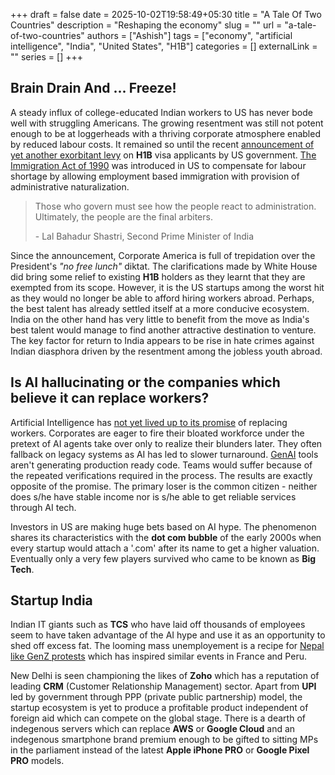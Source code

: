 +++ 
draft = false
date = 2025-10-02T19:58:49+05:30
title = "A Tale Of Two Countries"
description = "Reshaping the economy"
slug = ""
url = "a-tale-of-two-countries"
authors = ["Ashish"]
tags = ["economy", "artificial intelligence", "India", "United States", "H1B"]
categories = []
externalLink = ""
series = []
+++

## Brain Drain And ... Freeze!

A steady influx of college-educated Indian workers to US has never bode well with struggling Americans. The growing resentment was still not potent enough to be at loggerheads with a thriving corporate atmosphere enabled by reduced labour costs. It remained so until the recent [announcement of yet another exorbitant levy](https://www.reuters.com/world/india/india-says-imposition-one-time-fee-h1b-visas-causes-disruptions-2025-09-26) on **H1B** visa applicants by US government. [The Immigration Act of 1990](https://en.wikipedia.org/wiki/Immigration_Act_of_1990) was introduced in US to compensate for labour shortage by allowing employment based immigration with provision of administrative naturalization. 

> Those who govern must see how the people react to administration. Ultimately, the people are the final arbiters.
> 
> \- Lal Bahadur Shastri, Second Prime Minister of India

Since the announcement, Corporate America is full of trepidation over the President's *"no free lunch"* diktat. The clarifications made by White House did bring some relief to existing **H1B** holders as they learnt that they are exempted from its scope. However, it is the US startups among the worst hit as they would no longer be able to afford hiring workers abroad. Perhaps, the best talent has already settled itself at a more conducive ecosystem. India on the other hand has very little to benefit from the move as India's best talent would manage to find another attractive destination to venture. The key factor for return to India appears to be rise in hate crimes against Indian diasphora driven by the resentment among the jobless youth abroad.

## Is AI hallucinating or the companies which believe it can replace workers?

Artificial Intelligence has [not yet lived up to its promise](https://futurism.com/six-months-anthropic-coding) of replacing workers. Corporates are eager to fire their bloated workforce under the pretext of AI agents take over only to realize their blunders later. They often fallback on legacy systems as AI has led to slower turnaround. [GenAI](https://en.wikipedia.org/wiki/Generative_artificial_intelligence) tools aren't generating production ready code. Teams would suffer because of the repeated verifications required in the process. The results are exactly opposite of the promise. The primary loser is the common citizen - neither does s/he have stable income nor is s/he able to get reliable services through AI tech.

Investors in US are making huge bets based on AI hype. The phenomenon shares its characteristics with the **dot com bubble** of the early 2000s when every startup would attach a '.com' after its name to get a higher valuation. Eventually only a very few players survived who came to be known as **Big Tech**.

## Startup India

Indian IT giants such as **TCS** who have laid off thousands of employees seem to have taken advantage of the AI hype and use it as an opportunity to shed off excess fat. The looming mass unemployement is a recipe for [Nepal like GenZ protests](https://edition.cnn.com/2025/09/09/asia/nepal-protests-social-media-ban-explainer-intl-hnk) which has inspired similar events in France and Peru. 


New Delhi is seen championing the likes of **Zoho** which has a reputation of leading **CRM** (Customer Relationship Management) sector. Apart from **UPI** led by government through PPP (private public partnership) model, the startup ecosystem is yet to produce a profitable product independent of foreign aid which can compete on the global stage. There is a dearth of indegenous servers which can replace **AWS** or **Google Cloud** and an indegenous smartphone brand premium enough to be gifted to sitting MPs in the parliament instead of the latest **Apple iPhone PRO** or **Google Pixel PRO** models.
